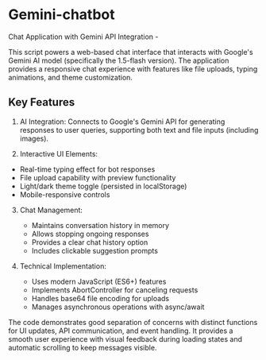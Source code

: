 # Gemini-chatbot

Chat Application with Gemini API Integration -

This script powers a web-based chat interface that interacts with Google's Gemini AI model (specifically the 1.5-flash version). The application provides a responsive chat experience with features like file uploads, typing animations, and theme customization.

## Key Features

1. AI Integration: Connects to Google's Gemini API for generating responses to user queries, supporting both text and file inputs (including images).

2.    Interactive UI Elements:
   - Real-time typing effect for bot responses
   - File upload capability with preview functionality
   - Light/dark theme toggle (persisted in localStorage)
   - Mobile-responsive controls

3. Chat Management:
   - Maintains conversation history in memory
   - Allows stopping ongoing responses
   - Provides a clear chat history option
   - Includes clickable suggestion prompts

4. Technical Implementation:
   - Uses modern JavaScript (ES6+) features
   - Implements AbortController for canceling requests
   - Handles base64 file encoding for uploads
   - Manages asynchronous operations with async/await

The code demonstrates good separation of concerns with distinct functions for UI updates, API communication, and event handling. It provides a smooth user experience with visual feedback during loading states and automatic scrolling to keep messages visible.
